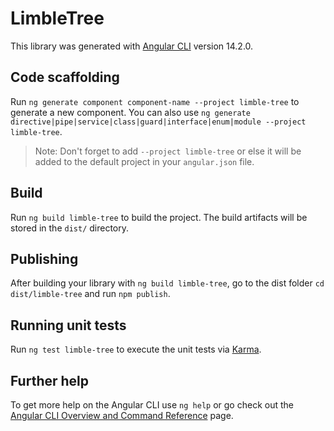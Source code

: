 # LimbleTree

This library was generated with [Angular CLI](https://github.com/angular/angular-cli) version 14.2.0.

## Code scaffolding

Run `ng generate component component-name --project limble-tree` to generate a new component. You can also use `ng generate directive|pipe|service|class|guard|interface|enum|module --project limble-tree`.

> Note: Don't forget to add `--project limble-tree` or else it will be added to the default project in your `angular.json` file.

## Build

Run `ng build limble-tree` to build the project. The build artifacts will be stored in the `dist/` directory.

## Publishing

After building your library with `ng build limble-tree`, go to the dist folder `cd dist/limble-tree` and run `npm publish`.

## Running unit tests

Run `ng test limble-tree` to execute the unit tests via [Karma](https://karma-runner.github.io).

## Further help

To get more help on the Angular CLI use `ng help` or go check out the [Angular CLI Overview and Command Reference](https://angular.io/cli) page.
